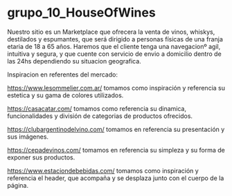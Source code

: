 # grupo_10_HouseOfWines
Nuestro sitio es un Marketplace que ofrecera la venta de vinos, whiskys, destilados y espumantes, que será dirigido a personas físicas de una franja etaria de 18 a 65 años.
Haremos que el cliente tenga una navegacionº   agil, intuitiva y segura, y que cuente con servicio de envio a domicilio dentro de las 24hs dependiendo su situacion geografica.

Inspiracion en referentes del mercado:

https://www.lesommelier.com.ar/
tomamos como inspiración y referencia su estetica y su gama de colores utilizados.

https://casacatar.com/
tomamos como referencia su dinamica, funcionalidades y división de categorias de productos ofrecidos.

https://clubargentinodelvino.com/
tomamos en referencia su presentación y sus imágenes.

https://cepadevinos.com/
tomamos en referencia su simpleza y su forma de exponer sus productos.

https://www.estaciondebebidas.com/
tomamos como inspiración y referencia el header, que acompaña y se desplaza junto con el cuerpo de la página.
